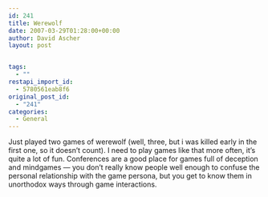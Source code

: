 ```yaml
---
id: 241
title: Werewolf
date: 2007-03-29T01:28:00+00:00
author: David Ascher
layout: post


tags:
  - ""
restapi_import_id:
  - 5780561eab8f6
original_post_id:
  - "241"
categories:
  - General
---
```

Just played two games of werewolf (well, three, but i was killed early in the first one, so it doesn&#8217;t count). I need to play games like that more often, it&#8217;s quite a lot of fun. Conferences are a good place for games full of deception and mindgames &#8212; you don&#8217;t really know people well enough to confuse the personal relationship with the game persona, but you get to know them in unorthodox ways through game interactions.